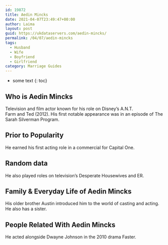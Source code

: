 ```yaml
---
id: 19872
title: Aedin Mincks
date: 2021-04-07T23:49:47+00:00
author: Laima
layout: post
guid: https://ukdataservers.com/aedin-mincks/
permalink: /04/07/aedin-mincks
tags:
  - Husband
  - Wife
  - Boyfriend
  - Girlfriend
category: Marriage Guides
---
```


* some text
{: toc}


## Who is Aedin Mincks
                  
                  
                  
Television and film actor known for his role on Disney&#8217;s A.N.T. Farm and Ted (2012). His first notable appearance was in an episode of The Sarah Silverman Program.
                  
              
            
              
            
                
                
                
## Prior to Popularity
                  
                  
                  
He earned his first acting role in a commercial for Capital One.
                  
              
            
              
            
                
                
                
## Random data
                  
                  
                  
He also played roles on television&#8217;s Desperate Housewives and ER.
                  
              
            
              
            
                
                
                
## Family & Everyday Life of Aedin Mincks
                  
                  
                  
His older brother Austin introduced him to the world of casting and acting. He also has a sister.
                  
              
            
              
            
                
                
                
## People Related With Aedin Mincks
                  
                  
                  
He acted alongside Dwayne Johnson in the 2010 drama Faster.
                  
              
            
              
            
                
              
            
              
              
            
            
              
            
          
          
          